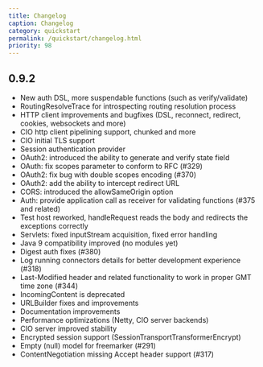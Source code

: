 ```yaml
---
title: Changelog
caption: Changelog
category: quickstart
permalink: /quickstart/changelog.html
priority: 98
---
```


## 0.9.2

* New auth DSL, more suspendable functions (such as verify/validate)
* RoutingResolveTrace for introspecting routing resolution process
* HTTP client improvements and bugfixes (DSL, reconnect, redirect, cookies, websockets and more)
* CIO http client pipelining support, chunked and more
* CIO initial TLS support
* Session authentication provider
* OAuth2: introduced the ability to generate and verify state field
* OAuth: fix scopes parameter to conform to RFC (#329)
* OAuth2: fix bug with double scopes encoding (#370)
* OAuth2: add the ability to intercept redirect URL
* CORS: introduced the allowSameOrigin option
* Auth: provide application call as receiver for validating functions (#375 and related)
* Test host reworked, handleRequest reads the body and redirects the exceptions correctly
* Servlets: fixed inputStream acquisition, fixed error handling
* Java 9 compatibility improved (no modules yet)
* Digest auth fixes (#380)
* Log running connectors details for better development experience (#318)
* Last-Modified header and related functionality to work in proper GMT time zone (#344)
* IncomingContent is deprecated
* URLBuilder fixes and improvements
* Documentation improvements
* Performance optimizations (Netty, CIO server backends)
* CIO server improved stability
* Encrypted session support (SessionTransportTransformerEncrypt)
* Empty (null) model for freemarker (#291)
* ContentNegotiation missing Accept header support (#317)
